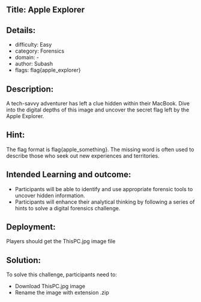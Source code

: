 ﻿## Title: Apple Explorer

## Details:

* difficulty: Easy
* category: Forensics
* domain: -
* author: Subash
* flags: flag{apple_explorer}

## Description:
A tech-savvy adventurer has left a clue hidden within their MacBook. Dive into the digital depths of this image and uncover the secret flag left by the Apple Explorer.


## Hint:
The flag format is flag{apple_something}. The missing word is often used to describe those who seek out new experiences and territories.

## Intended Learning and outcome:
- Participants will be able to identify and use appropriate forensic tools to uncover hidden information.
- Participants will enhance their analytical thinking by following a series of hints to solve a digital forensics challenge.


## Deployment:

Players should get the ThisPC.jpg image file

## Solution:

To solve this challenge, participants need to:
- Download ThisPC.jpg image
- Rename the image with extension .zip
